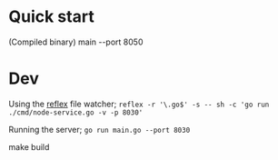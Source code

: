 # Quick start
(Compiled binary)
main --port 8050


# Dev
Using the [reflex](https://github.com/cespare/reflex) file watcher;
`reflex -r '\.go$' -s -- sh -c 'go run ./cmd/node-service.go -v -p 8030'`

Running the server;
`go run main.go --port 8030`

make build

